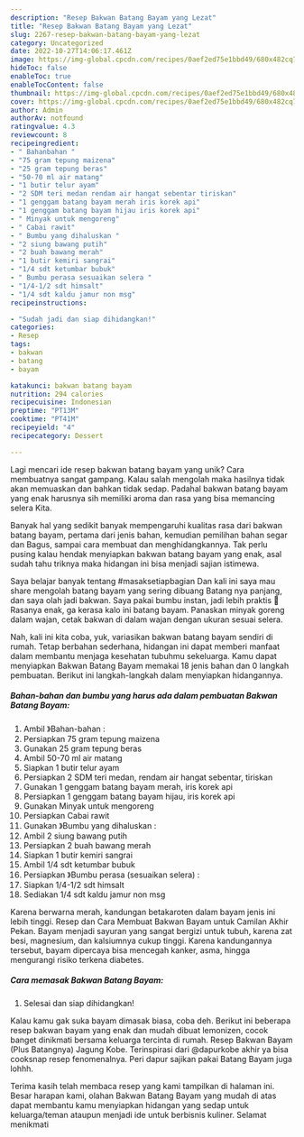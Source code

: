 ```yaml
---
description: "Resep Bakwan Batang Bayam yang Lezat"
title: "Resep Bakwan Batang Bayam yang Lezat"
slug: 2267-resep-bakwan-batang-bayam-yang-lezat
category: Uncategorized
date: 2022-10-27T14:06:17.461Z
image: https://img-global.cpcdn.com/recipes/0aef2ed75e1bbd49/680x482cq70/bakwan-batang-bayam-foto-resep-utama.jpg
hideToc: false
enableToc: true
enableTocContent: false
thumbnail: https://img-global.cpcdn.com/recipes/0aef2ed75e1bbd49/680x482cq70/bakwan-batang-bayam-foto-resep-utama.jpg
cover: https://img-global.cpcdn.com/recipes/0aef2ed75e1bbd49/680x482cq70/bakwan-batang-bayam-foto-resep-utama.jpg
author: Admin
authorAv: notfound
ratingvalue: 4.3
reviewcount: 8
recipeingredient:
- " Bahanbahan "
- "75 gram tepung maizena"
- "25 gram tepung beras"
- "50-70 ml air matang"
- "1 butir telur ayam"
- "2 SDM teri medan rendam air hangat sebentar tiriskan"
- "1 genggam batang bayam merah iris korek api"
- "1 genggam batang bayam hijau iris korek api"
- " Minyak untuk mengoreng"
- " Cabai rawit"
- " Bumbu yang dihaluskan "
- "2 siung bawang putih"
- "2 buah bawang merah"
- "1 butir kemiri sangrai"
- "1/4 sdt ketumbar bubuk"
- " Bumbu perasa sesuaikan selera "
- "1/4-1/2 sdt himsalt"
- "1/4 sdt kaldu jamur non msg"
recipeinstructions:

- "Sudah jadi dan siap dihidangkan!"
categories:
- Resep
tags:
- bakwan
- batang
- bayam

katakunci: bakwan batang bayam 
nutrition: 294 calories
recipecuisine: Indonesian
preptime: "PT13M"
cooktime: "PT41M"
recipeyield: "4"
recipecategory: Dessert

---
```





Lagi mencari ide resep bakwan batang bayam yang unik? Cara membuatnya sangat gampang. Kalau salah mengolah maka hasilnya tidak akan memuaskan dan bahkan tidak sedap. Padahal bakwan batang bayam yang enak harusnya sih memiliki aroma dan rasa yang bisa memancing selera Kita.





Banyak hal yang sedikit banyak mempengaruhi kualitas rasa dari bakwan batang bayam, pertama dari jenis bahan, kemudian pemilihan bahan segar dan Bagus, sampai cara membuat dan menghidangkannya. Tak perlu pusing kalau hendak menyiapkan bakwan batang bayam yang enak,      asal sudah tahu triknya maka hidangan ini bisa menjadi sajian istimewa.














Saya belajar banyak tentang #masaksetiapbagian Dan kali ini saya mau share mengolah batang bayam yang sering dibuang Batang nya panjang, dan saya olah jadi bakwan. Saya pakai bumbu instan, jadi lebih praktis 🤩 Rasanya enak, ga kerasa kalo ini batang bayam. Panaskan minyak goreng dalam wajan, cetak bakwan di dalam wajan dengan ukuran sesuai selera.






Nah, kali ini kita coba, yuk, variasikan bakwan batang bayam sendiri di rumah. Tetap berbahan sederhana, hidangan ini dapat memberi manfaat dalam membantu menjaga kesehatan tubuhmu sekeluarga. Kamu dapat menyiapkan Bakwan Batang Bayam memakai 18 jenis bahan dan 0 langkah pembuatan. Berikut ini langkah-langkah dalam menyiapkan hidangannya.

<!--inarticleads1-->

##### Bahan-bahan dan bumbu yang harus ada dalam pembuatan Bakwan Batang Bayam:

1. Ambil  》Bahan-bahan :
1. Persiapkan 75 gram tepung maizena
1. Gunakan 25 gram tepung beras
1. Ambil 50-70 ml air matang
1. Siapkan 1 butir telur ayam
1. Persiapkan 2 SDM teri medan, rendam air hangat sebentar, tiriskan
1. Gunakan 1 genggam batang bayam merah, iris korek api
1. Persiapkan 1 genggam batang bayam hijau, iris korek api
1. Gunakan  Minyak untuk mengoreng
1. Persiapkan  Cabai rawit
1. Gunakan  》Bumbu yang dihaluskan :
1. Ambil 2 siung bawang putih
1. Persiapkan 2 buah bawang merah
1. Siapkan 1 butir kemiri sangrai
1. Ambil 1/4 sdt ketumbar bubuk
1. Persiapkan  》Bumbu perasa (sesuaikan selera) :
1. Siapkan 1/4-1/2 sdt himsalt
1. Sediakan 1/4 sdt kaldu jamur non msg


Karena berwarna merah, kandungan betakaroten dalam bayam jenis ini lebih tinggi. Resep dan Cara Membuat Bakwan Bayam untuk Camilan Akhir Pekan. Bayam menjadi sayuran yang sangat bergizi untuk tubuh, karena zat besi, magnesium, dan kalsiumnya cukup tinggi. Karena kandungannya tersebut, bayam dipercaya bisa mencegah kanker, asma, hingga mengurangi risiko terkena diabetes. 

<!--inarticleads2-->

##### Cara memasak Bakwan Batang Bayam:


1. Selesai dan siap dihidangkan!

Kalau kamu gak suka bayam dimasak biasa, coba deh. Berikut ini beberapa resep bakwan bayam yang enak dan mudah dibuat lemonizen, cocok banget dinikmati bersama keluarga tercinta di rumah. Resep Bakwan Bayam (Plus Batangnya) Jagung Kobe. Terinspirasi dari @dapurkobe akhir ya bisa cooksnap resep fenomenalnya. Peri dapur sajikan pakai Batang Bayam juga lohhh. 

Terima kasih telah membaca resep yang kami tampilkan di halaman ini. Besar harapan kami, olahan Bakwan Batang Bayam yang mudah di atas dapat membantu kamu menyiapkan hidangan yang sedap untuk keluarga/teman ataupun menjadi ide untuk berbisnis kuliner. Selamat menikmati
